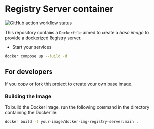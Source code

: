 # Registry Server container

![GitHub action workflow status](https://github.com/AgorastisMesaio/docker-img-registry-server/actions/workflows/docker-publish.yml/badge.svg)

This repository contains a `Dockerfile` aimed to create a *base image* to provide a dockerized Registry server.

- Start your services

```sh
docker compose up --build -d
```

## For developers

If you copy or fork this project to create your own base image.

### Building the Image

To build the Docker image, run the following command in the directory containing the Dockerfile:

```sh
docker build -t your-image/docker-img-registry-server:main .
```
